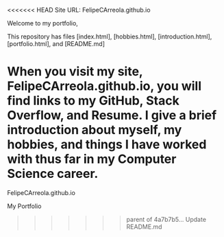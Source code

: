 <<<<<<< HEAD
Site URL:
 FelipeCArreola.github.io

Welcome to my portfolio,

This repository has files [index.html], [hobbies.html], [introduction.html], [portfolio.html], and [README.md]

When you visit my site, FelipeCArreola.github.io, you will find links to my GitHub, Stack Overflow, and Resume. I give a brief introduction about myself, my hobbies, and things I have worked with thus far in my Computer Science career.
=======
FelipeCArreola.github.io

My Portfolio
>>>>>>> parent of 4a7b7b5... Update README.md
